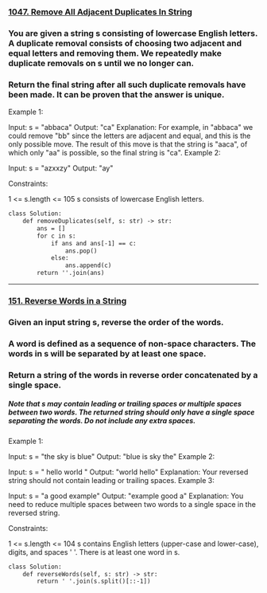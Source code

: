### [1047. Remove All Adjacent Duplicates In String](https://leetcode.com/problems/remove-all-adjacent-duplicates-in-string/)

### You are given a string s consisting of lowercase English letters. A duplicate removal consists of choosing two adjacent and equal letters and removing them. We repeatedly make duplicate removals on s until we no longer can.

### Return the final string after all such duplicate removals have been made. It can be proven that the answer is unique.
 
Example 1:

Input: s = "abbaca"
Output: "ca"
Explanation: 
For example, in "abbaca" we could remove "bb" since the letters are adjacent and equal, and this is the only possible move.  The result of this move is that the string is "aaca", of which only "aa" is possible, so the final string is "ca".
Example 2:

Input: s = "azxxzy"
Output: "ay"
 

Constraints:

1 <= s.length <= 105
s consists of lowercase English letters.

```diff
class Solution:
    def removeDuplicates(self, s: str) -> str:
        ans = []
        for c in s:
            if ans and ans[-1] == c: 
                ans.pop()
            else: 
                ans.append(c)
        return ''.join(ans)

```

---

### [151. Reverse Words in a String](https://leetcode.com/problems/reverse-words-in-a-string/description/)

### Given an input string s, reverse the order of the words.

### A word is defined as a sequence of non-space characters. The words in s will be separated by at least one space.

### Return a string of the words in reverse order concatenated by a single space.

##### Note that s may contain leading or trailing spaces or multiple spaces between two words. The returned string should only have a single space separating the words. Do not include any extra spaces.

 

Example 1:

Input: s = "the sky is blue"
Output: "blue is sky the"
Example 2:

Input: s = "  hello world  "
Output: "world hello"
Explanation: Your reversed string should not contain leading or trailing spaces.
Example 3:

Input: s = "a good   example"
Output: "example good a"
Explanation: You need to reduce multiple spaces between two words to a single space in the reversed string.
 

Constraints:

1 <= s.length <= 104
s contains English letters (upper-case and lower-case), digits, and spaces ' '.
There is at least one word in s.


```diff
class Solution:
    def reverseWords(self, s: str) -> str:
        return ' '.join(s.split()[::-1])

```

